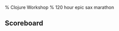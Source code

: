 % Clojure Workshop
% 120 hour epic sax marathon

## Scoreboard

<div class="row">
<div class="col-xs-4">
<ul id="score-list-1">
</ul>
</div>

<div class="col-xs-4">
<ul id="score-list-2">
</ul>
</div>

<div class="col-xs-4">
<ul id="score-list-3">
</ul>
</div>

</div>

<script src="js/scoreboard.js"></script>
